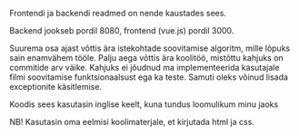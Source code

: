 Frontendi ja backendi readmed on nende kaustades sees.

Backend jookseb pordil 8080, frontend (vue.js) pordil 3000.

Suurema osa ajast võttis ära istekohtade soovitamise algoritm, mille lõpuks sain enamvähem tööle.
Palju aega võttis ära koolitöö, mistõttu kahjuks on commitide arv väike.
Kahjuks ei jõudnud ma implementeerida kasutajale filmi soovitamise funktsionaalsust ega ka teste.
Samuti oleks võinud lisada exceptionite käsitlemise.

Koodis sees kasutasin inglise keelt, kuna tundus loomulikum minu jaoks

NB! Kasutasin oma eelmisi koolimaterjale, et kirjutada html ja css.
